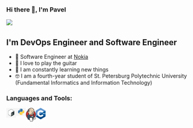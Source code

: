 ### Hi there 👋, I'm Pavel

![](https://komarev.com/ghpvc/?username=paveldat)

## I'm DevOps Engineer and Software Engineer
- 💼 Software Engineer at [Nokia](https://www.nokia.com/)
- 🎉 I love to play the guitar
- 🥅 I am constantly learning new things
- 🤓 I am a fourth-year student of St. Petersburg Polytechnic University (Fundamental Informatics and Information Technology)

### Languages and Tools:
<img align="left" alt="Bash" width="26px" src="https://github.com/paveldat/paveldat/blob/main/img/bash.png" />
<img align="left" alt="Python" width="26px" src="https://github.com/paveldat/paveldat/blob/main/img/python.png" />
<img align="left" alt="Jenkins" width="26px" src="https://github.com/paveldat/paveldat/blob/main/img/jenkins.png" />
<img align="left" alt="C++" width="26px" src="https://github.com/paveldat/paveldat/blob/main/img/c++.png" />

[linkedin]: https://www.linkedin.com/in/pavel-dat-11699420b/
[instagram]: https://www.instagram.com/pasha_dats/
[vk]: https://vk.com/pashkadats